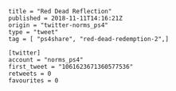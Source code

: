 ```
title = "Red Dead Reflection"
published = 2018-11-11T14:16:21Z
origin = "twitter-norms_ps4"
type = "tweet"
tag = [ "ps4share", "red-dead-redemption-2",]

[twitter]
account = "norms_ps4"
first_tweet = "1061623671360577536"
retweets = 0
favourites = 0
```

<p class='image'><img src='https://mnf.m17s.net/2018/11/11/DrulGX6X4AAdu37.jpg' alt=''></p>

